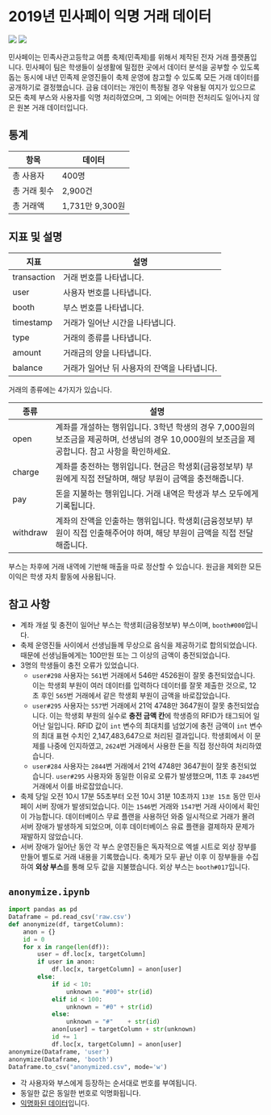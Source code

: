 # 2019년 민사페이 익명 거래 데이터

[![](https://img.shields.io/badge/license-mit-orange?longCache=true&style=for-the-badge)](LICENSE.md) [![](https://img.shields.io/badge/read_in-English-blue?longCache=true&style=for-the-badge)](README.md)

민사페이는 민족사관고등학교 여름 축제(민족제)를 위해서 제작된 전자 거래 플랫폼입니다. 민사페이 팀은 학생들이 실생활에 밀접한 곳에서 데이터 분석을 공부할 수 있도록 돕는 동시에 내년 민족제 운영진들이 축제 운영에 참고할 수 있도록 모든 거래 데이터를 공개하기로 결정했습니다. 금융 데이터는 개인이 특정될 경우 악용될 여지가 있으므로 모든 축제 부스와 사용자를 익명 처리하였으며, 그 외에는 어떠한 전처리도 일어나지 않은 원본 거래 데이터입니다.

## 통계

|항목|데이터|
|----|----|
|총 사용자|400명|
|총 거래 횟수|2,900건|
|총 거래액|1,731만 9,300원|

## 지표 및 설명
|지표|설명|
|----|----|
|transaction|거래 번호를 나타냅니다.|
|user|사용자 번호를 나타냅니다.|
|booth|부스 번호를 나타냅니다.|
|timestamp|거래가 일어난 시간을 나타냅니다.|
|type|거래의 종류를 나타냅니다.|
|amount|거래금의 양을 나타냅니다.|
|balance|거래가 일어난 뒤 사용자의 잔액을 나타냅니다.|

거래의 종류에는 4가지가 있습니다.

|종류|설명|
|----|----|
|open|계좌를 개설하는 행위입니다. 3학년 학생의 경우 7,000원의 보조금을 제공하며, 선생님의 경우 10,000원의 보조금을 제공합니다. 참고 사항을 확인하세요.|
|charge|계좌를 충전하는 행위입니다. 현금은 학생회(금융정보부) 부원에게 직접 전달하며, 해당 부원이 금액을 충전해줍니다.|
|pay|돈을 지불하는 행위입니다. 거래 내역은 학생과 부스 모두에게 기록됩니다.|
|withdraw|계좌의 잔액을 인출하는 행위입니다. 학생회(금융정보부) 부원이 직접 인출해주어야 하며, 해당 부원이 금액을 직접 전달해줍니다.|

부스는 차후에 거래 내역에 기반해 매출을 따로 정산할 수 있습니다. 원금을 제외한 모든 이익은 학생 자치 활동에 사용됩니다.

## 참고 사항

* 계좌 개설 및 충전이 일어난 부스는 학생회(금융정보부) 부스이며, `booth#000`입니다.
* 축제 운영진들 사이에서 선생님들께 무상으로 음식을 제공하기로 합의되었습니다. 때문에 선생님들에게는 100만원 또는 그 이상의 금액이 충전되었습니다.
* 3명의 학생들이 충전 오류가 있었습니다.
    * `user#298` 사용자는 `561`번 거래에서 546만 4526원이 잘못 충전되었습니다. 이는 학생회 부원이 여러 데이터를 입력하다 데이터를 잘못 제출한 것으로, 12초 후인 `565`번 거래에서 같은 학생회 부원이 금액을 바로잡았습니다. 
    * `user#295` 사용자는 `557`번 거래에서 21억 4748만 3647원이 잘못 충전되었습니다. 이는 학생회 부원의 실수로 **충전 금액 칸**에 학생증의 RFID가 태그되어 일어난 일입니다. RFID 값이 `int` 변수의 최대치를 넘었기에 충전 금액이 `int` 변수의 최대 표현 수치인 2,147,483,647으로 처리된 결과입니다. 학생회에서 이 문제를 나중에 인지하였고, `2624`번 거래에서 사용한 돈을 직접 정산하여 처리하였습니다.
    * `user#284` 사용자는 `2844`번 거래에서 21억 4748만 3647원이 잘못 충전되었습니다. `user#295` 사용자와 동일한 이유로 오류가 발생했으며, 11초 후 `2845`번 거래에서 이를 바로잡았습니다.
* 축제 당일 오전 10시 17분 55초부터 오전 10시 31분 10초까지 `13분 15초` 동안 민사페이 서버 장애가 발생되었습니다. 이는 `1546`번 거래와 `1547`번 거래 사이에서 확인이 가능합니다. 데이터베이스 무료 플랜을 사용하던 와중 일시적으로 거래가 몰려 서버 장애가 발생하게 되었으며, 이후 데이터베이스 유료 플랜을 결제하자 문제가 재발하지 않았습니다.
* 서버 장애가 일어난 동안 각 부스 운영진들은 독자적으로 엑셀 시트로 외상 장부를 만들어 별도로 거래 내용을 기록했습니다. 축제가 모두 끝난 이후 이 장부들을 수집하여 **외상 부스**를 통해 모두 값을 지불했습니다. 외상 부스는 `booth#017`입니다.

## `anonymize.ipynb`

```python
import pandas as pd
Dataframe = pd.read_csv('raw.csv')
def anonymize(df, targetColumn):
    anon = {}
    id = 0
    for x in range(len(df)):
        user = df.loc[x, targetColumn]
        if user in anon:
            df.loc[x, targetColumn] = anon[user]
        else:
            if id < 10:
                unknown = "#00"+ str(id)
            elif id < 100:
                unknown = "#0" + str(id)
            else:
                unknown = "#"    + str(id)
            anon[user] = targetColumn + str(unknown)
            id += 1
            df.loc[x, targetColumn] = anon[user]
anonymize(Dataframe, 'user')
anonymize(Dataframe, 'booth')
Dataframe.to_csv("anonymized.csv", mode='w')
```
* 각 사용자와 부스에게 등장하는 순서대로 번호를 부여됩니다.
* 동일한 값은 동일한 번호로 익명화됩니다.
* [익명화된 데이터](transactions.csv)입니다.
